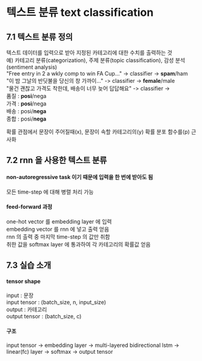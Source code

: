 # 텍스트 분류 text classification
## 7.1 텍스트 분류 정의
텍스트 데이터를 입력으로 받아 지정된 카테고리에 대한 수치를 출력하는 것  
예) 카테고리 분류(categorization), 주제 분류(topic classification), 감성 분석(sentiment analysis)  
"Free entry in 2 a wkly comp to win FA Cup..." -> classifier -> **spam**/ham  
"이 밤 그날의 반딧불을 당신의 창 가까이..." -> classifier -> **female**/male  
"물건 괜찮고 가격도 착한데, 배송이 너무 늦어 답답해요" -> classifier ->  
품질 : **posi**/nega  
가격 : **posi**/nega  
배송 : posi/**nega**  
종합 : posi/**nega**

확률 관점에서 문장이 주어질때(x), 문장이 속할 카테고리의(y) 확률 분포 함수를(p) 근사화

## 7.2 rnn 을 사용한 텍스트 분류
#### non-autoregressive task 이기 때문에 입력을 한 번에 받아도 됨
모든 time-step 에 대해 병렬 처리 가능

#### feed-forward 과정
one-hot vector 를 embedding layer 에 입력  
embedding vector 를 rnn 에 넣고 출력 얻음  
rnn 의 출력 중 마지막 time-step 의 값만 취함  
취한 값을 softmax layer 에 통과하여 각 카테고리의 확률값 얻음

## 7.3 실습 소개
#### tensor shape
input : 문장  
input tensor : (batch_size, n, input_size)  
output : 카테고리  
output tensor : (batch_size, c)

#### 구조
input tensor -> embedding layer -> multi-layered bidirectional lstm -> linear(fc) layer -> softmax -> output tensor
